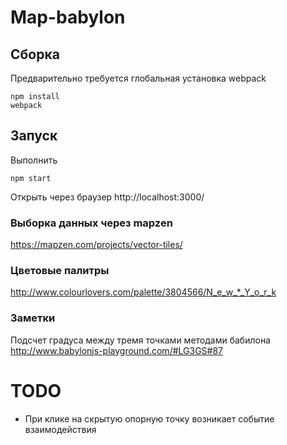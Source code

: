 # Map-babylon

## Сборка

Предварительно требуется глобальная установка webpack
```
npm install
webpack
```

## Запуск
Выполнить
```
npm start
```
Открыть через браузер http://localhost:3000/

### Выборка данных через mapzen
https://mapzen.com/projects/vector-tiles/


### Цветовые палитры

http://www.colourlovers.com/palette/3804566/N_e_w_*_Y_o_r_k

### Заметки

Подсчет градуса между тремя точками методами бабилона
http://www.babylonjs-playground.com/#LG3GS#87

# TODO

* При клике на скрытую опорную точку возникает событие взаимодействия
